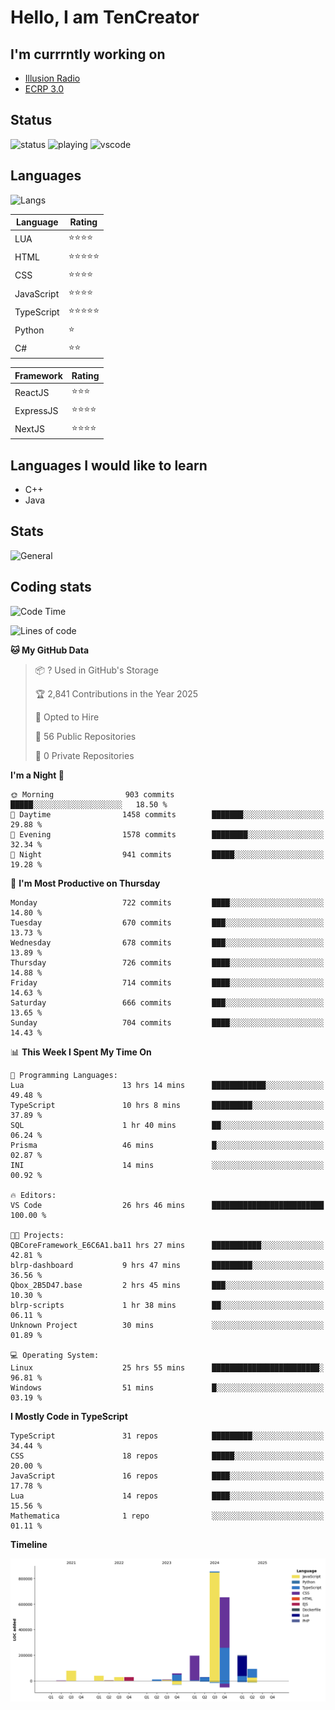 # Hello, I am TenCreator

## I'm currrntly working on
- [Illusion Radio](https://illusionradio.co.uk/)
- [ECRP 3.0](http://github.com/Emerald-Coast-Roleplay/)

## Status
![status](https://api.statusbadges.me/badge/status/518334475038359555?simple=true&style=for-the-badge)
![playing](https://api.statusbadges.me/badge/playing/518334475038359555?style=for-the-badge)
![vscode](https://api.statusbadges.me/badge/vscode/518334475038359555?style=for-the-badge)

## Languages
![Langs](https://github-readme-stats.vercel.app/api/top-langs/?username=tencreator&layout=compact&theme=radical)


|Language|Rating|
|--------|------|
|LUA|⭐️⭐️⭐️⭐️|
|HTML|⭐️⭐️⭐️⭐️⭐️|
|CSS|⭐️⭐️⭐️⭐️|
|JavaScript|⭐️⭐️⭐️⭐️|
|TypeScript|⭐️⭐️⭐️⭐️⭐️|
|Python|⭐️|
|C#|⭐️⭐️ |

|Framework|Rating|
|--------|------|
|ReactJS|⭐️⭐️⭐|
|ExpressJS|⭐️⭐️⭐️⭐️|
|NextJS|⭐️⭐️⭐⭐️|

## Languages I would like to learn
- C++
- Java

## Stats
![General](https://github-readme-stats.vercel.app/api?username=tencreator&show_icons=true&theme=radical)

## Coding stats

<!--START_SECTION:waka-->
![Code Time](http://img.shields.io/badge/Code%20Time-577%20hrs%2035%20mins-blue)

![Lines of code](https://img.shields.io/badge/From%20Hello%20World%20I%27ve%20Written-2.3%20million%20lines%20of%20code-blue)

**🐱 My GitHub Data** 

> 📦 ? Used in GitHub's Storage 
 > 
> 🏆 2,841 Contributions in the Year 2025
 > 
> 💼 Opted to Hire
 > 
> 📜 56 Public Repositories 
 > 
> 🔑 0 Private Repositories 
 > 
**I'm a Night 🦉** 

```text
🌞 Morning                903 commits         █████░░░░░░░░░░░░░░░░░░░░   18.50 % 
🌆 Daytime                1458 commits        ███████░░░░░░░░░░░░░░░░░░   29.88 % 
🌃 Evening                1578 commits        ████████░░░░░░░░░░░░░░░░░   32.34 % 
🌙 Night                  941 commits         █████░░░░░░░░░░░░░░░░░░░░   19.28 % 
```
📅 **I'm Most Productive on Thursday** 

```text
Monday                   722 commits         ████░░░░░░░░░░░░░░░░░░░░░   14.80 % 
Tuesday                  670 commits         ███░░░░░░░░░░░░░░░░░░░░░░   13.73 % 
Wednesday                678 commits         ███░░░░░░░░░░░░░░░░░░░░░░   13.89 % 
Thursday                 726 commits         ████░░░░░░░░░░░░░░░░░░░░░   14.88 % 
Friday                   714 commits         ████░░░░░░░░░░░░░░░░░░░░░   14.63 % 
Saturday                 666 commits         ███░░░░░░░░░░░░░░░░░░░░░░   13.65 % 
Sunday                   704 commits         ████░░░░░░░░░░░░░░░░░░░░░   14.43 % 
```


📊 **This Week I Spent My Time On** 

```text
💬 Programming Languages: 
Lua                      13 hrs 14 mins      ████████████░░░░░░░░░░░░░   49.48 % 
TypeScript               10 hrs 8 mins       █████████░░░░░░░░░░░░░░░░   37.89 % 
SQL                      1 hr 40 mins        ██░░░░░░░░░░░░░░░░░░░░░░░   06.24 % 
Prisma                   46 mins             █░░░░░░░░░░░░░░░░░░░░░░░░   02.87 % 
INI                      14 mins             ░░░░░░░░░░░░░░░░░░░░░░░░░   00.92 % 

🔥 Editors: 
VS Code                  26 hrs 46 mins      █████████████████████████   100.00 % 

🐱‍💻 Projects: 
QBCoreFramework_E6C6A1.ba11 hrs 27 mins      ███████████░░░░░░░░░░░░░░   42.81 % 
blrp-dashboard           9 hrs 47 mins       █████████░░░░░░░░░░░░░░░░   36.56 % 
Qbox_2B5D47.base         2 hrs 45 mins       ███░░░░░░░░░░░░░░░░░░░░░░   10.30 % 
blrp-scripts             1 hr 38 mins        ██░░░░░░░░░░░░░░░░░░░░░░░   06.11 % 
Unknown Project          30 mins             ░░░░░░░░░░░░░░░░░░░░░░░░░   01.89 % 

💻 Operating System: 
Linux                    25 hrs 55 mins      ████████████████████████░   96.81 % 
Windows                  51 mins             █░░░░░░░░░░░░░░░░░░░░░░░░   03.19 % 
```

**I Mostly Code in TypeScript** 

```text
TypeScript               31 repos            █████████░░░░░░░░░░░░░░░░   34.44 % 
CSS                      18 repos            █████░░░░░░░░░░░░░░░░░░░░   20.00 % 
JavaScript               16 repos            ████░░░░░░░░░░░░░░░░░░░░░   17.78 % 
Lua                      14 repos            ████░░░░░░░░░░░░░░░░░░░░░   15.56 % 
Mathematica              1 repo              ░░░░░░░░░░░░░░░░░░░░░░░░░   01.11 % 
```



**Timeline**

![Lines of Code chart](https://raw.githubusercontent.com/tencreator/tencreator/main/assets/bar_graph.png)


<!--END_SECTION:waka-->
